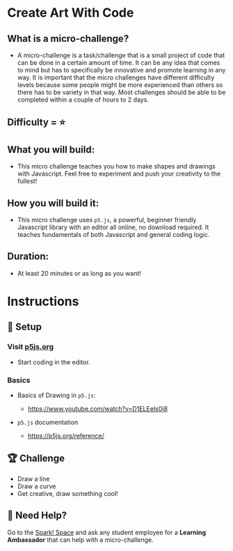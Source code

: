 # Create Art With Code

## What is a micro-challenge?
- A micro-challenge is a task/challenge that is a small project of code that can be done in a certain amount of time. It can be any idea that comes to mind but has to specifically be innovative and promote learning in any way. It is important that the micro challenges have different difficulty levels because some people might be more experienced than others so there has to be variety in that way. Most challenges should be able to be completed within a couple of hours to 2 days.

## Difficulty = ⭐️

## What you will build:
- This micro challenge teaches you how to make shapes and drawings with Javascript. Feel free to experiment and push your creativity to the fullest!

## How you will build it:
-  This micro challenge uses `p5.js`, a powerful, beginner friendly Javascript library with an editor all online, no download required. It teaches fundamentals of both Javascript and general coding logic.

## Duration:
- At least 20 minutes or as long as you want!

# Instructions
## 🚀 Setup

### Visit [p5js.org](https://editor.p5js.org/)

- Start coding in the editor.

### Basics

- Basics of Drawing in `p5.js`: 
  - https://www.youtube.com/watch?v=D1ELEeIs0j8

- `p5.js` documentation
  - https://p5js.org/reference/

## 🏆 Challenge

- Draw a line
- Draw a curve
- Get creative, draw something cool!

## 🛟 Need Help?

Go to the [Spark! Space](https://www.bu.edu/spark/resources/space/) and ask any student employee for a **Learning Ambassador** that can help with a micro-challenge.